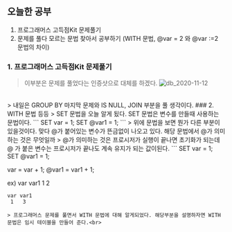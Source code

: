 ## 오늘한 공부

1. 프로그래머스 고득점Kit 문제풀기
2. 문제를 풀다 모르는 문법 찾아서 공부하기 (WITH 문법, @var = 2 와 @var :=2 문법의 차이)


### 1. 프로그래머스 고득점Kit 문제풀기
> 이부분은 문제를 풀었다는 인증샷으로 대체를 하겠다.
![db_2020-11-12](https://user-images.githubusercontent.com/51444580/98896515-6f1d3900-24ec-11eb-9b0f-732a956d0cb8.PNG)
<br>
> 내일은 GROUP BY 마지막 문제와 IS NULL, JOIN 부분을 풀 생각이다.
### 2. WITH 문법 등등
> SET 문법을 오늘 알게 됬다. SET 문법은 변수를 만들때 사용하는 문법이다.
```
SET var = 1;
SET @var1 = 1;
```
> 위에 문법을 보면 뭔가 다른 부분이 있을것이다. 맞다 @가 붙어있는 변수가 뜬금없이 나오고 있다. 해당 문법에서 @가 의미하는 것은 무엇일까
> @가 의미하는 것은 프로시저가 실행이 끝나면 초기화가 되는데 @ 가 붙은 변수는 프로시저가 끝나도 계속 유지가 되는 값이된다. 
```
SET var = 1;
SET @var1 = 1;

var = var + 1;
@var1 = var1 + 1;

ex) var var1
     1   2
     
    var var1
     1   3
```
> 프로그래머스 문제를 풀면서 WITH 문법에 대해 알게되었다. 해당부분을 설명하자면 WITH문법은 임시 테이블을 만들어 준다.<br>

